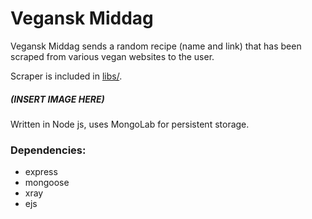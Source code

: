 # Vegansk Middag

Vegansk Middag sends a random recipe (name and link) that has been scraped
from various vegan websites to the user.

Scraper is included in [libs/](./libs/).

##### (INSERT IMAGE HERE)

Written in Node js, uses MongoLab for persistent storage.

### Dependencies:
- express
- mongoose
- xray
- ejs

